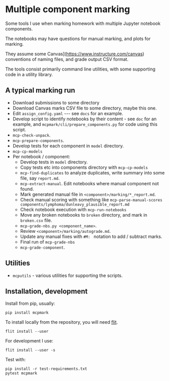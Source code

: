 # Multiple component marking

Some tools I use when marking homework with multiple Jupyter notebook
components.

The notebooks may have questions for manual marking, and plots for marking.

They assume some Canvas](https://www.instructure.com/canvas) conventions of naming files, and grade output CSV format.

The tools consist primarily command line utilities, with some supporting code
in a utility library.

## A typical marking run

* Download submissions to some directory
* Download Canvas marks CSV  file to some directory, maybe this one.
* Edit `assign_config.yaml` --- see `docs` for an example.
* Develop script to identify notebooks by their content - see `doc` for an
  example, and `mcpmark/cli/prepare_components.py` for code using this script.
* `mcp-check-unpack`.
* `mcp-prepare-components`.
* Develop tests for each component in `model` directory.
* `mcp-cp-models`
* Per notebook / component:
    * Develop tests in `model` directory.
    * Copy tests etc into components directory with `mcp-cp-models`
    * `mcp-find-duplicates` to analyze duplicates, write summary into some
      file, say `report.md`.
    * `mcp-extract-manual`. Edit notebooks where manual component not found.
    * Mark generated manual file in `<component>/marking/*_report.md`.
    * Check manual scoring with something like `mcp-parse-manual-scores
      components/lymphoma/dunleavy_plausible_report.md`
    * Check notebook execution with `mcp-run-notebooks`
    * Move any broken notebooks to `broken` directory, and mark in
      `broken.csv` file.
    * `mcp-grade-nbs.py <component_name>`.
    * Review `<component>/marking/autograde.md`.
    * Update any manual fixes with `#M: ` notation to add / subtract marks.
    * Final run of `mcp-grade-nbs`
    * `mcp-grade-component`.

## Utilities

* `mcputils` - various utilities for supporting the scripts.

## Installation, development

Install from pip, usually:

```
pip install mcpmark
```

To install locally from the repository, you will need
[flit](https://pypi.org/project/flit).


```
flit install --user
```

For development I use:

```
flit install --user -s
```

Test with:

```
pip install -r test-requirements.txt
pytest mcpmark
```
